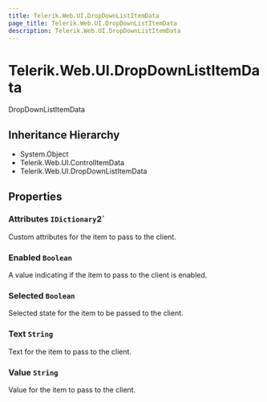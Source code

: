 ```yaml
---
title: Telerik.Web.UI.DropDownListItemData
page_title: Telerik.Web.UI.DropDownListItemData
description: Telerik.Web.UI.DropDownListItemData
---
```


# Telerik.Web.UI.DropDownListItemData

DropDownListItemData

## Inheritance Hierarchy

* System.Object
* Telerik.Web.UI.ControlItemData
* Telerik.Web.UI.DropDownListItemData

## Properties

###  Attributes `IDictionary`2`

Custom attributes for the item to pass to the client.

###  Enabled `Boolean`

A value indicating if the item to pass to the client is enabled.

###  Selected `Boolean`

Selected state for the item to be passed to the client.

###  Text `String`

Text for the item to pass to the client.

###  Value `String`

Value for the item to pass to the client.

